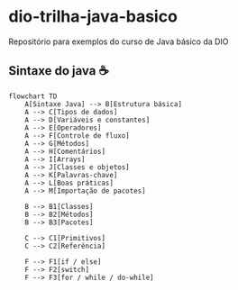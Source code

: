 # dio-trilha-java-basico
Repositório para exemplos do curso de Java básico da DIO

## Sintaxe do java ☕

```mermaid
flowchart TD
    A[Sintaxe Java] --> B[Estrutura básica]
    A --> C[Tipos de dados]
    A --> D[Variáveis e constantes]
    A --> E[Operadores]
    A --> F[Controle de fluxo]
    A --> G[Métodos]
    A --> H[Comentários]
    A --> I[Arrays]
    A --> J[Classes e objetos]
    A --> K[Palavras-chave]
    A --> L[Boas práticas]
    A --> M[Importação de pacotes]

    B --> B1[Classes]
    B --> B2[Métodos]
    B --> B3[Pacotes]

    C --> C1[Primitivos]
    C --> C2[Referência]

    F --> F1[if / else]
    F --> F2[switch]
    F --> F3[for / while / do-while]
```

